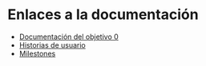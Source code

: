 # Enlaces a la documentación

- [Documentación del objetivo 0](https://github.com/fjgallardo00/Akinah/tree/Objetivo-1/docs/Objetivo-0)
- [Historias de usuario](https://github.com/fjgallardo00/Akinah/tree/Objetivo-1/docs/historias_usuarios.md)
- [Milestones](https://github.com/fjgallardo00/Akinah/tree/Objetivo-1/docs/milestones.md)